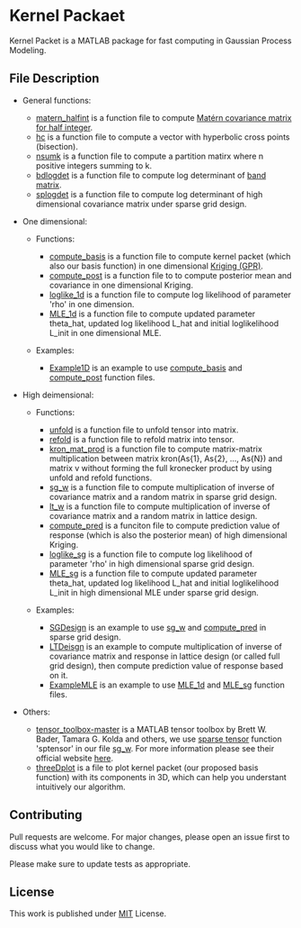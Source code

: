 # Kernel Packaet
Kernel Packet is a MATLAB package for fast computing in Gaussian Process Modeling. 

## File Description
* General functions:
  * [matern_halfint](https://github.com/HChen19/kernel_packet/blob/main/matern_halfint.m) is a function file to compute [Mat&eacute;rn covariance matrix for half integer](https://en.wikipedia.org/wiki/Mat%C3%A9rn_covariance_function#Simplification_for_%CE%BD_half_integer).
  * [hc](https://github.com/HChen19/kernel_packet/tree/main/Functions/General/DesignFunctions) is a function file to compute a vector with hyperbolic cross points (bisection).
  * [nsumk](https://github.com/HChen19/kernel_packet/blob/main/Functions/General/nsumk.m) is a function file to compute a partition matirx where n positive integers summing to k.
  * [bdlogdet](https://github.com/HChen19/kernel_packet/blob/main/Functions/General/bdlogdet.m) is a function file to compute log determinant of [band matrix](https://en.wikipedia.org/wiki/Band_matrix#:~:text=In%20mathematics%2C%20particularly%20matrix%20theory,more%20diagonals%20on%20either%20side.).
  * [splogdet](https://github.com/HChen19/kernel_packet/blob/main/Functions/General/splogdet.m) is a function file to compute log determinant of high dimensional covariance matrix under sparse grid design.

* One dimensional:
  * Functions:
    * [compute_basis](https://github.com/HChen19/kernel_packet/blob/main/compute_basis.m) is a function file to compute kernel packet (which also our basis function) in one dimensional [Kriging (GPR)](https://en.wikipedia.org/wiki/Kriging).
    * [compute_post](https://github.com/HChen19/compact_support/blob/main/compute_post.m) is a function file to to compute posterior mean and covariance in one dimensional Kriging.
    * [loglike_1d](https://github.com/HChen19/compact_support/blob/main/loglike_1d.m) is a function file to compute log likelihood of parameter 'rho' in one dimension.
    * [MLE_1d](https://github.com/HChen19/compact_support/blob/main/MLE_1d.m) is a function file to compute updated parameter theta_hat, updated log likelihood L_hat and initial loglikelihood L_init in one dimensional MLE.

  * Examples:
    * [Example1D](https://github.com/HChen19/compact_support/blob/main/Example1D.m) is an example to use [compute_basis](https://github.com/HChen19/compact_support/blob/main/compute_basis.m) and [compute_post](https://github.com/HChen19/compact_support/blob/main/compute_post.m) function files. 

* High deimensional:
  * Functions:
    * [unfold](https://github.com/HChen19/compact_support/blob/main/unfold.m) is a function file to unfold tensor into matrix.
    * [refold](https://github.com/HChen19/compact_support/blob/main/refold.m) is a function file to refold matrix into tensor.
    * [kron_mat_prod](https://github.com/HChen19/compact_support/blob/main/kron_mat_prod.m) is a function file to compute matrix-matrix multiplication between matrix kron(As{1}, As{2}, ..., As{N}) and matrix v without forming the full kronecker product by using unfold and refold functions.
    * [sg_w](https://github.com/HChen19/compact_support/blob/main/sg_w.m) is a function file to compute multiplication of inverse of covariance matrix and a random matrix in sparse grid design.
    * [lt_w](https://github.com/HChen19/compact_support/blob/main/lt_w.m) is a function file to compute multiplication of inverse of covariance matrix and a random matrix in lattice design. 
    * [compute_pred](https://github.com/HChen19/compact_support/blob/main/compute_pred.m) is a funciton file to compute prediction value of response (which is also the posterior mean) of high dimensional Kriging.
    * [loglike_sg](https://github.com/HChen19/compact_support/blob/main/loglike_sg.m) is a function file to compute log likelihood of parameter 'rho' in high dimensional sparse grid design.
    * [MLE_sg](https://github.com/HChen19/compact_support/blob/main/MLE_sg.m) is a function file to compute updated parameter theta_hat, updated log likelihood L_hat and initial loglikelihood L_init in high dimensional MLE under sparse grid design.
  
  * Examples:
    * [SGDesign](https://github.com/HChen19/compact_support/blob/main/SGDesign.m) is an example to use [sg_w](https://github.com/HChen19/compact_support/blob/main/sg_w.m) and [compute_pred](https://github.com/HChen19/compact_support/blob/main/compute_pred.m) in sparse grid design.
    * [LTDeisgn](https://github.com/HChen19/compact_support/blob/main/LTDesign.m) is an example to compute multiplication of inverse of covariance matrix and response in lattice design (or called full grid design), then compute prediction value of response based on it.
    * [ExampleMLE](https://github.com/HChen19/compact_support/blob/main/ExampleMLE.m) is an example to use [MLE_1d](https://github.com/HChen19/compact_support/blob/main/MLE_1d.m) and [MLE_sg](https://github.com/HChen19/compact_support/blob/main/MLE_sg.m) function files.

* Others:
  * [tensor_toolbox-master](https://github.com/HChen19/compact_support/tree/main/tensor_toolbox-master) is a MATLAB tensor toolbox by Brett W. Bader, Tamara G. Kolda and others, we use [sparse tensor](https://www.tensortoolbox.org/sptensor_doc.html) function 'sptensor' in our file [sg_w](https://github.com/HChen19/compact_support/blob/main/sg_w.m). For more information please see their official website [here](https://www.tensortoolbox.org/).
  * [threeDplot](https://github.com/HChen19/compact_support/blob/main/threeDplot.m) is a file to plot kernel packet (our proposed basis function) with its components in 3D, which can help you understant intuitively our algorithm.

## Contributing
Pull requests are welcome. For major changes, please open an issue first to discuss what you would like to change.

Please make sure to update tests as appropriate.

## License
This work is published under [MIT](https://choosealicense.com/licenses/mit/) License.
